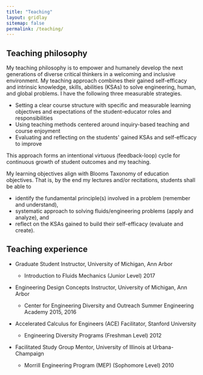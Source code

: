 ```yaml
---
title: "Teaching"
layout: gridlay
sitemap: false
permalink: /teaching/
---
```


## Teaching philosophy 

My teaching philosophy is to empower and humanely develop 
the next generations of diverse critical thinkers in a 
welcoming and inclusive environment. My teaching approach 
combines their gained self-efficacy and intrinsic knowledge, 
skills, abilities (KSAs) to solve engineering, human, and 
global problems. I have the following three measurable strategies.

   * Setting a clear course structure with specific and measurable 
     learning objectives and expectations of the student-educator roles and responsibilities
   * Using teaching methods centered around inquiry-based teaching and course enjoyment
   * Evaluating and reflecting on the students' gained KSAs and self-efficacy to improve

This approach forms an intentional virtuous (feedback-loop) 
cycle for continuous growth of student outcomes and my teaching. 

My learning objectives align with Blooms Taxonomy of 
education objectives. That is, by the end my lectures and/or 
recitations, students shall be able to 
   * identify the fundamental principle(s) involved in
    a problem (remember and understand),
   * systematic approach to solving fluids/engineering 
    problems (apply and analyze), and
   * reflect on the KSAs gained to build their 
    self-efficacy (evaluate and create).

## Teaching experience
* Graduate Student Instructor, University of Michigan, Ann Arbor
    * Introduction to Fluids Mechanics (Junior Level) 2017

* Engineering Design Concepts Instructor, University of Michigan, Ann Arbor
    * Center for Engineering Diversity and Outreach Summer Engineering Academy 2015, 2016

* Accelerated Calculus for Engineers (ACE) Facilitator, Stanford University
    * Engineering Diversity Programs (Freshman Level) 2012

* Facilitated Study Group Mentor, University of Illinois at Urbana-Champaign 
    * Morrill Engineering Program (MEP) (Sophomore Level) 2010


